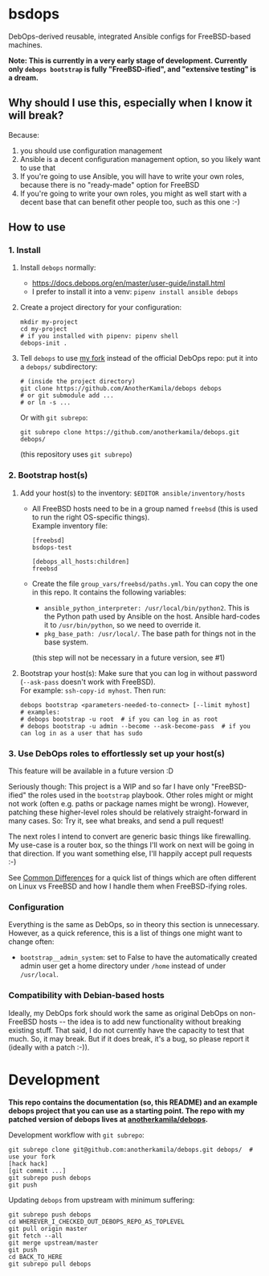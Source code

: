 # bsdops

DebOps-derived reusable, integrated Ansible configs for FreeBSD-based machines.

**Note: This is currently in a very early stage of development. Currently only `debops bootstrap` is fully "FreeBSD-ified", and "extensive testing" is a dream.**

## Why should I use this, especially when I know it will break?

Because:

1. you should use configuration management
2. Ansible is a decent configuration management option, so you likely want to use that
3. If you're going to use Ansible, you will have to write your own roles, because there is no "ready-made" option for FreeBSD
4. If you're going to write your own roles, you might as well start with a decent base that can benefit other people too, such as this one :-)

## How to use

### 1. Install

1.  Install `debops` normally:
    * https://docs.debops.org/en/master/user-guide/install.html
    * I prefer to install it into a venv: `pipenv install ansible debops`

2.  Create a project directory for your configuration:
    ```
    mkdir my-project
    cd my-project
    # if you installed with pipenv: pipenv shell
    debops-init .
    ```

3.  Tell `debops` to use [my fork](https://github.com/AnotherKamila/debops) instead of the official DebOps repo: put it into a `debops/` subdirectory:
    ```
    # (inside the project directory)
    git clone https://github.com/AnotherKamila/debops debops
    # or git submodule add ...
    # or ln -s ...
    ```

    Or with `git subrepo`:
    ```
    git subrepo clone https://github.com/anotherkamila/debops.git debops/
    ```
    
    (this repository uses `git subrepo`)

### 2. Bootstrap host(s)

1.  Add your host(s) to the inventory: `$EDITOR ansible/inventory/hosts`
    * All FreeBSD hosts need to be in a group named `freebsd`  (this is used to run the right OS-specific things).  
      Example inventory file:
      ```
      [freebsd]
      bsdops-test

      [debops_all_hosts:children]
      freebsd
      ```
    * Create the file `group_vars/freebsd/paths.yml`. You can copy the one in this repo. It contains the following variables:
      * `ansible_python_interpreter: /usr/local/bin/python2`. This is the Python path used by Ansible on the host. Ansible hard-codes it to `/usr/bin/python`, so we need to override it.
      * `pkg_base_path: /usr/local/`. The base path for things not in the base system.
      
      (this step will not be necessary in a future version, see #1)

2.  Bootstrap your host(s):
    Make sure that you can log in without password (`--ask-pass` doesn't work with FreeBSD).  
    For example: `ssh-copy-id myhost`.
    Then run:
    ```
    debops bootstrap <parameters-needed-to-connect> [--limit myhost]
    # examples:
    # debops bootstrap -u root  # if you can log in as root
    # debops bootstrap -u admin --become --ask-become-pass  # if you can log in as a user that has sudo
    ```

### 3. Use DebOps roles to effortlessly set up your host(s)

This feature will be available in a future version :D

Seriously though: This project is a WIP and so far I have only "FreeBSD-ified" the roles used in the `bootstrap` playbook. Other roles might or might not work (often e.g. paths or package names might be wrong). However, patching these higher-level roles should be relatively straight-forward in many cases. So: Try it, see what breaks, and send a pull request!

The next roles I intend to convert are generic basic things like firewalling. My use-case is a router box, so the things I'll work on next will be going in that direction. If you want something else, I'll happily accept pull requests :-)

See [Common Differences](https://github.com/AnotherKamila/bsdops/wiki/Common-Differences) for a quick list of things which are often different on Linux vs FreeBSD and how I handle them when FreeBSD-ifying roles.

### Configuration

Everything is the same as DebOps, so in theory this section is unnecessary. However, as a quick reference, this is a list of things one might want to change often:

* `bootstrap__admin_system`: set to False to have the automatically created admin user get a home directory under `/home` instead of under `/usr/local`.

### Compatibility with Debian-based hosts

Ideally, my DebOps fork should work the same as original DebOps on non-FreeBSD hosts -- the idea is to add new functionality without breaking existing stuff. That said, I do not currently have the capacity to test that much. So, it may break. But if it does break, it's a bug, so please report it (ideally with a patch :-)).

# Development

**This repo contains the documentation (so, this README) and an example debops project that you can use as a starting point. The repo with my patched version of debops lives at [anotherkamila/debops](https://github.com/AnotherKamila/debops).**

Development workflow with `git subrepo`:

```
git subrepo clone git@github.com:anotherkamila/debops.git debops/  # use your fork
[hack hack]
[git commit ...]
git subrepo push debops
git push

```

Updating `debops` from upstream with minimum suffering:

```
git subrepo push debops
cd WHEREVER_I_CHECKED_OUT_DEBOPS_REPO_AS_TOPLEVEL
git pull origin master
git fetch --all
git merge upstream/master
git push
cd BACK_TO_HERE
git subrepo pull debops
```
